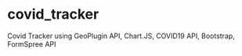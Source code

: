# covid_tracker

Covid Tracker using GeoPlugin API, Chart.JS, COVID19 API, Bootstrap, FormSpree API
